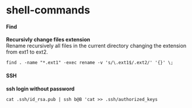 # shell-commands


#### Find  

**Recursivly change files extension**  
Rename recursively all files in the current directory changing the extension from ext1 to ext2.

`find . -name "*.ext1" -exec rename -v 's/\.ext1$/.ext2/' '{}' \;`



#### SSH
**ssh login without password**  

`cat .ssh/id_rsa.pub | ssh b@B 'cat >> .ssh/authorized_keys`